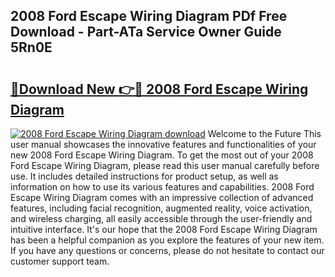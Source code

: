 ## 2008 Ford Escape Wiring Diagram PDf Free Download - Part-ATa Service Owner Guide 5Rn0E

# <h2><a href="http://dfrj8a.blite.top/?on=2008+Ford+Escape+Wiring+Diagram">🔗Download New 👉🔴 2008 Ford Escape Wiring Diagram</a></h2>

[![2008 Ford Escape Wiring Diagram download](https://i.imgur.com/lujVjoI.png)](http://dfrj8a.blite.top/?on=2008+Ford+Escape+Wiring+Diagram)
Welcome to the Future This user manual showcases the innovative features and functionalities of your new 2008 Ford Escape Wiring Diagram. To get the most out of your 2008 Ford Escape Wiring Diagram, please read this user manual carefully before use. It includes detailed instructions for product setup, as well as information on how to use its various features and capabilities. 2008 Ford Escape Wiring Diagram comes with an impressive collection of advanced features, including facial recognition, augmented reality, voice activation, and wireless charging, all easily accessible through the user-friendly and intuitive interface. It's our hope that the 2008 Ford Escape Wiring Diagram has been a helpful companion as you explore the features of your new item. If you have any questions or concerns, please do not hesitate to contact our customer support team.
